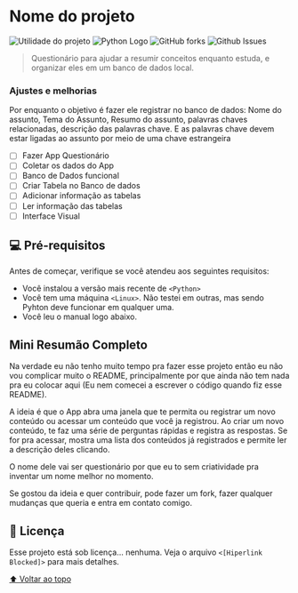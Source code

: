 # Nome do projeto

<!---v1 - Devo Atualizar esse README depois--->

![Utilidade do projeto](https://img.shields.io/badge/-Estudo-9cf)
![Python Logo](https://img.shields.io/badge/Python-FFD43B?style=for-the-badge&logo=python&logoColor=darkgreen)
![GitHub forks](https://img.shields.io/github/forks/PorthoGamesBR/README-template?style=for-the-badge)
![Github Issues](https://img.shields.io/badge/Issues-0-red)

> Questionário para ajudar a resumir conceitos enquanto estuda, e organizar eles em um banco de dados local.

### Ajustes e melhorias

Por enquanto o objetivo é fazer ele registrar no banco de dados: Nome do assunto, Tema do Assunto, Resumo do assunto, palavras chaves relacionadas, descrição das palavras chave. E as palavras chave devem estar ligadas ao assunto por meio de uma chave estrangeira

- [ ] Fazer App Questionário
- [ ] Coletar os dados do App
- [ ] Banco de Dados funcional
- [ ] Criar Tabela no Banco de dados
- [ ] Adicionar informação as tabelas
- [ ] Ler informação das tabelas
- [ ] Interface Visual

## 💻 Pré-requisitos

Antes de começar, verifique se você atendeu aos seguintes requisitos:
<!---Estes são apenas requisitos de exemplo. Adicionar, duplicar ou remover conforme necessário--->
* Você instalou a versão mais recente de `<Python>`
* Você tem uma máquina `<Linux>`. Não testei em outras, mas sendo Pyhton deve funcionar em qualquer uma.
* Você leu o manual logo abaixo.

## Mini Resumão Completo
Na verdade eu não tenho muito tempo pra fazer esse projeto então eu não vou complicar muito o README, principalmente por que ainda não tem nada pra eu colocar aqui (Eu nem comecei a escrever o código quando fiz esse README).

A ideia é que o App abra uma janela que te permita ou registrar um novo conteúdo ou acessar um conteúdo que você ja registrou. Ao criar um novo conteúdo, te faz uma série de perguntas rápidas e registra as respostas. Se for pra acessar, mostra uma lista dos conteúdos já registrados e permite ler a descrição deles clicando.

O nome dele vai ser questionário por que eu to sem criatividade pra inventar um nome melhor no momento.

Se gostou da ideia e quer contribuir, pode fazer um fork, fazer qualquer mudanças que queria e entra em contato comigo.
## 📝 Licença

Esse projeto está sob licença... nenhuma. Veja o arquivo `<[Hiperlink Blocked]>` para mais detalhes.

[⬆ Voltar ao topo](#Questionário)<br>
